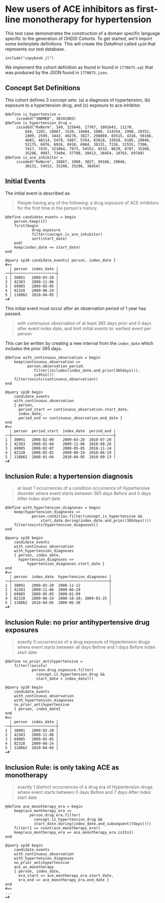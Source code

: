 # New users of ACE inhibitors as first-line monotherapy for hypertension

This test case demonstrates the construction of a domain specific
language specific to the generation of OHDSI Cohorts. To get started,
we'll import some boilerplate definitions. This will create the
*DataKnot* called `sp10` that represents our test database.

    include("copybook.jl")

We implement the cohort definition as found in found in `1770675.sql`
that was produced by the JSON found in `1770675.json`.

## Concept Set Definitions

This cohort defines 3 concept sets: (a) a diagnosis of hypertension,
(b) exposure to a hypertension drug, and (c) exposure to ace inhibitor.

    @define is_hypertensive =
         iscoded("SNOMED", 38341003)
    @define is_hypertension_drug =
         iscoded("RxNorm", 149, 325646, 17767, 1091643, 11170,
             644, 1202, 18867, 1520, 19484, 1808, 214354, 1998, 20352,
             2409, 2599, 3443, 49276, 3827, 298869, 83515, 4316, 50166,
             4603, 40114, 5470, 5487, 5764, 83818, 33910, 6185, 29046,
             52175, 6876, 6916, 6918, 6984, 30131, 7226, 31555, 7396,
             7417, 7435, 321064, 7973, 54552, 8332, 8629, 8787, 35208,
             35296, 9997, 73494, 37798, 38413, 38454, 10763, 69749)
    @define is_ace_inhibitor =
         iscoded("RxNorm", 18867, 1998, 3827, 50166, 29046,
             30131, 54552, 35208, 35296, 38454)

## Initial Events

The initial event is described as:

> People having any of the following: a drug exposure of ACE inhibitors
> for the first time in the person's history

    @define candidate_events = begin
        person.keep(it)
        first(begin
                drug_exposure
                filter(concept.is_ace_inhibitor)
                sort(start_date)
        end)
        keep(index_date => start_date)
    end

    @query sp10 candidate_events{ person, index_date }
    #=>
      │ person  index_date │
    ──┼────────────────────┼
    1 │ 30091   2009-03-28 │
    2 │ 42383   2009-11-06 │
    3 │ 69985   2009-05-05 │
    4 │ 82328   2009-08-24 │
    5 │ 110862  2010-04-05 │
    =#

This initial event must occur after an observation period of 1 year has
passed.

> with continuous observation of at least 365 days prior and 0 days
> after event index date, and limit initial events to: earliest event
> per person

This can be written by creating a new interval from the `index_date`
which includes the prior 365 days.

    @define with_continuous_observation = begin
        keep(continuous_observation =>
              person.observation_period.
                 filter(includes(index_date.and_prior(365days))).
                 is0to1())
        filter(exists(continuous_observation))
    end

    @query sp10 begin
        candidate_events
        with_continuous_observation
        { person,
          period_start => continuous_observation.start_date,
          index_date,
          period_end => continuous_observation.end_date }
    end
    #=>
      │ person  period_start  index_date  period_end │
    ──┼──────────────────────────────────────────────┼
    1 │ 30091   2008-02-09    2009-03-28  2010-07-20 │
    2 │ 42383   2008-01-04    2009-11-06  2010-08-28 │
    3 │ 69985   2008-02-07    2009-05-05  2010-11-14 │
    4 │ 82328   2008-05-01    2009-08-24  2010-06-19 │
    5 │ 110862  2008-01-04    2010-04-05  2010-09-13 │
    =#

## Inclusion Rule: a hypertension diagnosis

> at least 1 occurrences of a condition occurrence of Hypertensive
> disorder where event starts between 365 days Before and 0 days After
> index start date
    
    @define with_hypertension_diagnoses = begin
        keep(hypertension_diagnoses =>
                person.condition.filter(concept.is_hypertensive &&
                    start_date.during(index_date.and_prior(365days))))
        filter(exists(hypertension_diagnoses))
    end

    @query sp10 begin
        candidate_events
        with_continuous_observation
        with_hypertension_diagnoses
        { person, index_date,
          hypertension_diagnoses => 
              hypertension_diagnoses.start_date }
    end
    #=>
      │ person  index_date  hypertension_diagnoses │
    ──┼────────────────────────────────────────────┼
    1 │ 30091   2009-03-28  2008-11-12             │
    2 │ 42383   2009-11-06  2009-06-29             │
    3 │ 69985   2009-05-05  2009-01-09             │
    4 │ 82328   2009-08-24  2008-10-20; 2009-01-25 │
    5 │ 110862  2010-04-05  2009-06-30             │
    =#

## Inclusion Rule: no prior antihypertensive drug exposures

> exactly 0 occurrences of a drug exposure of Hypertension drugs where
> event starts between all days Before and 1 days Before index
> start date
    
    @define no_prior_antihypertensive = 
        filter(!exists(
                person.drug_exposure.filter(
                  concept.is_hypertension_drug &&
                  start_date < index_date)))

    @query sp10 begin
        candidate_events
        with_continuous_observation
        with_hypertension_diagnoses
        no_prior_antihypertensive
        { person, index_date}
    end
    #=>
      │ person  index_date │
    ──┼────────────────────┼
    1 │ 30091   2009-03-28 │
    2 │ 42383   2009-11-06 │
    3 │ 69985   2009-05-05 │
    4 │ 82328   2009-08-24 │
    5 │ 110862  2010-04-05 │
    =#

## Inclusion Rule: is only taking ACE as monotherapy

> exactly 1 distinct occurrences of a drug era of Hypertension drugs
> where event starts between 0 days Before and 7 days After index
> start date
    
    @define ace_monotherapy_era = begin
        keep(ace_montherapy_era =>
               person.drug_era.filter(
                 concept.is_hypertension_drug &&
                 start_date.during(index_date.and_subsequent(7days))))
        filter(1 == count(ace_monotherapy_era))
        keep(ace_montherapy_era => ace_monotherapy_era.is1to1)
    end

    @query sp10 begin
        candidate_events
        with_continuous_observation
        with_hypertension_diagnoses
        no_prior_antihypertensive
        ace_as_monotherapy
        { person, index_date,
          era_start => ace_montherapy_era.start_date,
          era_end => ace_monotherapy_era.end_date }
    end
    #=>
    ...
    =#
